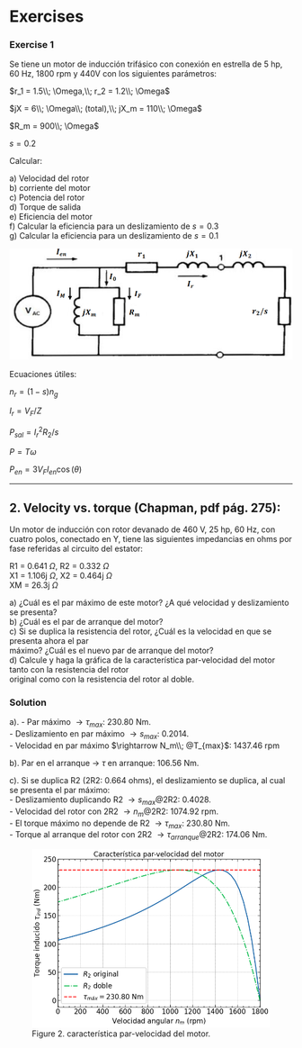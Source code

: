 # Exercises

### Exercise 1

Se tiene un motor de inducción trifásico con conexión en estrella de 5 hp, 60 Hz, 1800 rpm y 440V con los
siguientes parámetros:

$r_1 = 1.5\\; \Omega,\\; r_2 = 1.2\\; \Omega$

$jX = 6\\; \Omega\\; (total),\\; jX_m = 110\\; \Omega$

$R_m = 900\\; \Omega$

$s = 0.2$


Calcular:

a) Velocidad del rotor\
b) corriente del motor\
c) Potencia del rotor\
d) Torque de salida\
e) Eficiencia del motor\
f) Calcular la eficiencia para un deslizamiento de $s=0.3$\
g) Calcular la eficiencia para un deslizamiento de $s=0.1$

<img src="images/motor_1.png" alt="Exercise 1-2" width="600" height="auto"/>

Ecuaciones útiles:

$n_r=(1-s)n_g$

$I_r=V_F/Z$

$P_{sal}=I_r^2R_2/s$

$P=T\omega$

$P_{en}=3V_FI_{en}\cos(\theta)$

----

## 2. Velocity vs. torque (Chapman, pdf pág. 275):

Un motor de inducción con rotor devanado de 460 V, 25 hp, 60 Hz, con cuatro polos, conectado en Y, tiene las
siguientes impedancias en ohms por fase referidas al circuito del estator:

R1 = 0.641 $\Omega$,    R2 = 0.332 $\Omega$\
X1 = 1.106j $\Omega$,   X2 = 0.464j $\Omega$\
XM = 26.3j $\Omega$

a) ¿Cuál es el par máximo de este motor? ¿A qué velocidad y deslizamiento se presenta?\
b) ¿Cuál es el par de arranque del motor?\
c) Si se duplica la resistencia del rotor, ¿Cuál es la velocidad en que se presenta ahora el par\
   máximo? ¿Cuál es el nuevo par de arranque del motor?\
d) Calcule y haga la gráfica de la característica par-velocidad del motor tanto con la resistencia del rotor\
   original como con la resistencia del rotor al doble.

### Solution

a). - Par máximo                  $\rightarrow \tau_{max}$: 230.80 Nm.\
    - Deslizamiento en par máximo $\rightarrow s_{max}$: 0.2014.\
    - Velocidad en par máximo     $\rightarrow N_m\\; @T_{max}$: 1437.46 rpm

b). Par en el arranque -> $\tau$ en arranque: 106.56 Nm.

c). Si se duplica R2 (2R2: 0.664 ohms), el deslizamiento se duplica, al cual se presenta el par máximo:\
    - Deslizamiento duplicando R2          $\rightarrow s_{max}$@2R2: 0.4028.\
    - Velocidad del rotor con 2R2          $\rightarrow n_{m}$@2R2: 1074.92 rpm.\
    - El torque máximo no depende de R2    $\rightarrow \tau_{max}$: 230.80 Nm.\
    - Torque al arranque del rotor con 2R2 $\rightarrow \tau_{arranque}$@2R2: 174.06 Nm.


<figure>
    <img src="images/ex2_torque_velocity.png" alt="torque-velocity" width="600" height="auto"/>
    <figcaption>Figure 2. característica par-velocidad del motor.</figcaption>
    <br>
</figure>

<br>
